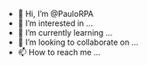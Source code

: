 - 👋 Hi, I’m @PauloRPA
- 👀 I’m interested in ...
- 🌱 I’m currently learning ...
- 💞️ I’m looking to collaborate on ...
- 📫 How to reach me ...

<!---
PauloRPA/PauloRPA is a ✨ special ✨ repository because its `README.md` (this file) appears on your GitHub profile.
You can click the Preview link to take a look at your changes.
--->
